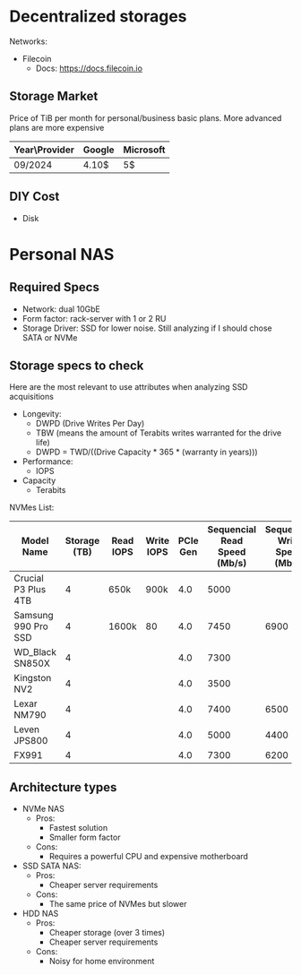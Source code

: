 
# Decentralized storages

Networks:
- Filecoin
	- Docs: https://docs.filecoin.io

## Storage Market

Price of TiB per month for personal/business basic plans. More advanced plans are more expensive

| Year\Provider | Google | Microsoft |
| ------------- | ------ | --------- |
| 09/2024       | 4.10$  | 5$        |

## DIY Cost

- Disk

# Personal NAS

## Required Specs

- Network: dual 10GbE
- Form factor: rack-server with 1 or 2 RU
- Storage Driver: SSD for lower noise. Still analyzing if I should chose SATA or NVMe

## Storage specs to check

Here are the most relevant to use attributes when analyzing SSD acquisitions

- Longevity:
	- DWPD (Drive Writes Per Day)
	- TBW (means the amount of Terabits writes warranted for the drive life)
	- DWPD = TWD/((Drive Capacity * 365 * (warranty in years)))
- Performance:
	- IOPS
- Capacity
	- Terabits

NVMes List:

| Model Name          | Storage (TB) | Read IOPS | Write IOPS | PCIe Gen | Sequencial Read Speed (Mb/s) | Sequencial Write Speed (Mb/s) | TBW  | Power Idle (mW) | Power Work (avg/max W) | Warranty (years) | DRAM |
| ------------------- | ------------ | --------- | ---------- | -------- | ---------------------------- | ----------------------------- | ---- | --------------- | ---------------------- | ---------------- | ---- |
| Crucial P3 Plus 4TB | 4            | 650k      | 900k       | 4.0      | 5000                         |                               |      |                 |                        |                  |      |
| Samsung 990 Pro SSD | 4            | 1600k     | 80         | 4.0      | 7450                         | 6900                          | 2400 | 55              | 6.5/8.6                | 5                |      |
| WD_Black SN850X     | 4            |           |            | 4.0      | 7300                         |                               |      |                 |                        |                  |      |
| Kingston NV2        | 4            |           |            | 4.0      | 3500                         |                               |      |                 |                        |                  |      |
| Lexar NM790         | 4            |           |            | 4.0      | 7400                         | 6500                          | 3000 |                 |                        | 5                | No   |
| Leven JPS800        | 4            |           |            | 4.0      | 5000                         | 4400                          |      |                 |                        |                  |      |
| FX991               | 4            |           |            | 4.0      | 7300                         | 6200                          | 2400 |                 |                        |                  |      |


## Architecture types

- NVMe NAS
	- Pros:
		- Fastest solution
		- Smaller form factor
	- Cons:
		- Requires a powerful CPU and expensive motherboard 
- SSD SATA NAS:
	- Pros:
		- Cheaper server requirements
	- Cons:
		- The same price of NVMes but slower
- HDD NAS
	- Pros:
		- Cheaper storage (over 3 times)
		- Cheaper server requirements
	- Cons:
		- Noisy for home environment